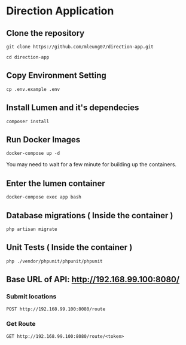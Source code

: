 # Direction Application

## Clone the repository
```
git clone https://github.com/mleung07/direction-app.git
```

```
cd direction-app
```

## Copy Environment Setting
```
cp .env.example .env
```

## Install Lumen and it's dependecies
```
composer install
```

## Run Docker Images
```
docker-compose up -d
```

You may need to wait for a few minute for building up the containers.

## Enter the lumen container
```
docker-compose exec app bash
```

## Database migrations ( Inside the container )
```
php artisan migrate
```

## Unit Tests ( Inside the container )
```
php ./vendor/phpunit/phpunit/phpunit
```

## Base URL of API: http://192.168.99.100:8080/

### Submit locations
```
POST http://192.168.99.100:8080/route
```

### Get Route
```
GET http://192.168.99.100:8080/route/<token>
```